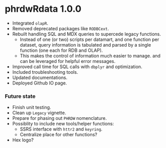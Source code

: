 # phrdwRdata 1.0.0

* Integrated `olapR`.
* Removed deprecated packages like `RODBCext`.
* Rebuilt handling SQL and MDX queries to supercede legacy functions.
  * Instead of one (or two) scripts per datamart, and one function per dataset,
  query information is tabulated and parsed by a single function (one each
  for RDB and OLAP).
  * This makes the control of information much easier to manage.
  and can be leveraged for helpful error messages.
* Improved call time for SQL calls with `dbplyr` and optimization.
* Included troubleshooting tools.
* Updated documentations.
* Deployed Github IO page.

### Future state

* Finish unit testing.
* Clean up `Legacy` vignette.
* Prepare for phasing out `PHRDW` nomenclature.
* Possiblity to include new tools/helper functions:
  * SSRS interface with `httr2` and `keyring`.
  * Centralize place for other functions?
* Hex logo?
